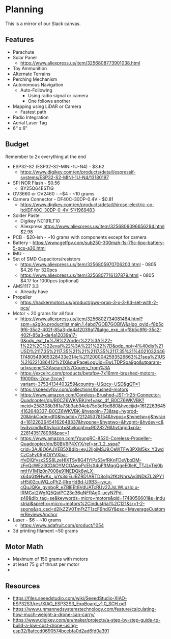 # Planning

This is a mirror of our Slack canvas.

## Features

* Parachute
* Solar Panel
    * https://www.aliexpress.us/item/3256808773901038.html
* Toy Ammunition
* Alternate Terrains
* Perching Mechanism
* Autonomous Navigation
    * Auto-Following
        * Using radio signal or camera
        * One follows another
* Mapping using LiDAR or Camera
    * Fastest path
* Radio Integration
* Aerial Laser Tag
* 6“ x 6”

## Budget

Remember to 2x everything at the end

* ESP32-S2 (ESP32-S2-MINI-1U-N4) -  $3.62
    * https://www.digikey.com/en/products/detail/espressif-systems/ESP32-S2-MINI-1U-N4/13180197
* SPI NOR Flash - $0.56
    * BY25Q64ESTIG
* OV3660 or OV2460 - ~$4 - ~10 grams
* Camera Connector - DF40C-30DP-0.4V - $0.81
    * https://www.digikey.com/en/products/detail/hirose-electric-co-ltd/DF40C-30DP-0-4V-51/1969483
* Solder Paste
    * Digikey NC191LT10
    * Aliexpress https://www.aliexpress.us/item/3256806096656294.html $2.98
* PCB - $20-ish - ~10 grams with components except for camera
* Battery - https://www.getfpv.com/sub250-300mah-1s-75c-lipo-battery-5-pcs-a30.html
* IMU - 
* Set of SMD Capacitors/resistors
    * https://www.aliexpress.us/item/3256805970706203.html - 0805 $4.26 for 320pcs
    * https://www.aliexpress.us/item/3256807716137879.html - 0805 $4.17 for 1000pcs (optional)
* AMS1117 3.3
    * Already have
* Propeller
    * https://hackermotors.us/product/gws-prop-3-x-3-hd-set-with-2-pcs/
* Motor ~ 20 grams for all four
    * https://www.aliexpress.us/item/3256802734081484.html?spm=a2g0o.productlist.main.1.4abd7GOB7GOBIW&algo_pvid=f8b5c9f6-35c2-402f-85a3-de4a12039a17&algo_exp_id=f8b5c9f6-35c2-402f-85a3-de4a12039a17-0&pdp_ext_f=%7B%22order%22%3A%22-1%22%2C%22eval%22%3A%221%22%7D&pdp_npi=4%40dis%21USD%2117.35%2117.35%21%21%2117.35%2117.35%21%402103244617480549065328433e314e%2112000042593526663%21sea%21US%216221086412%21X&curPageLogUid=EwLTDPSoa9go&utparam-url=scene%3Asearch%7Cquery_from%3A
    * https://excelrc.com/products/betafpv-7x16mm-brushed-motors-19000kv-2cw-2ccw?variant=37534134403259&country=US¤cy=USD&gQT=1
    * https://speedyfpv.com/collections/brushed-motors
    * https://www.amazon.com/Coreless-Brushed-JST-1-25-Connector-Quadcopter/dp/B0CZ6WKVBK/ref=asc_df_B0CZ6WKVBK?mcid=258308b361a73b3ab94eb75c3df5d880&hvocijid=16122636454162648337-B0CZ6WKVBK-&hvexpln=73&tag=hyprod-20&linkCode=df0&hvadid=721245378154&hvpos=&hvnetw=g&hvrand=16122636454162648337&hvpone=&hvptwo=&hvqmt=&hvdev=c&hvdvcmdl=&hvlocint=&hvlocphy=9028276&hvtargid=pla-2281435178098&psc=1
    * https://www.amazon.com/YoungRC-8520-Coreless-Propeller-Quadcopter/dp/B0BV6P4XYX/ref=sr_1_2_sspa?crid=3AJ8O6AJVEB5X&dib=eyJ2IjoiMSJ9.CeWTFw3PXM5kx_Y3wdCzCsFy0RptOjYVXba-rfvDlQfvsx2SS8LzeHIXTSy1lG41YlPs53vfRKnFDeVboDM-zFeQcWEz3CDAOYMCOAwoPcElsX4uFftMqgQgeE0leK_TTJLvTej0bmtHV1M1z0n7008e91NEDQk8wLX-x64qGt9HwKx_juYs3sjEulBZRD1ARTD8o1p2fKzNhrsAy3NDkZL2iPY1sH5j02cuWQ_oPh2-lRrqHdBd-U9B3—yy_v-cQuJQKe_gynbgR_eZBlEEt8VdUATcRUv22JsLWLuzio.u-IRMGxt2WgfQ5QidPC23q36qNFRAg0-ucyN7Pd-z48&dib_tag=se&keywords=micro+motors&qid=1748056601&s=industrial&sprefix=micro+motors%2Cindustrial%2C121&sr=1-2-spons&sp_csd=d2lkZ2V0TmFtZT1zcF9hdGY&psc=1#averageCustomerReviewsAnchor
* Laser - $6 - ~10 grams
    * https://www.adafruit.com/product/1054
* 3d printing filament ~50 grams

## Motor Math

* Maximum of 150 grams with motors
* at least 75 g of thrust per motor
* 

## Resources

* https://files.seeedstudio.com/wiki/SeeedStudio-XIAO-ESP32S3/res/XIAO_ESP32S3_ExpBoard_v1.0_SCH.pdf
* https://www.unmannedsystemstechnology.com/feature/calculating-how-much-weight-a-drone-can-carry/
* https://www.digikey.com/en/maker/projects/a-step-by-step-guide-to-build-a-low-cost-drone-using-esp32/8afccd0690574bcebfa0d2ad6fd0a391

